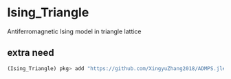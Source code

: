 # Ising_Triangle

Antiferromagnetic Ising model in triangle lattice 

## extra need
```julia
(Ising_Triangle) pkg> add "https://github.com/XingyuZhang2018/ADMPS.jl#master"
```